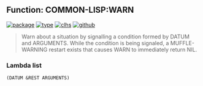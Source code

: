 ## Function: COMMON-LISP:WARN
[![package](https://img.shields.io/badge/Package-COMMON--LISP-5f9ea0.svg?style=social&colorA=999999)](../) [![type](https://img.shields.io/badge/Type-Function-5f9ea0.svg?style=social&colorA=999999)](../#function) [![clhs](https://img.shields.io/badge/CLHS-WARN-5f9ea0.svg?style=social&colorA=999999)](http://www.lispworks.com/documentation/HyperSpec/Body/f_warn.htm) [![github](https://img.shields.io/badge/GitHub-View_the_source-5f9ea0.svg?style=social&colorA=999999&logo=github)](https://github.com/sbcl/sbcl/blob/master/src/code/warm-error.lisp/) 

> Warn about a situation by signalling a condition formed by DATUM and
> ARGUMENTS. While the condition is being signaled, a MUFFLE-WARNING restart
> exists that causes WARN to immediately return NIL.

### Lambda list
```
(DATUM &REST ARGUMENTS)
```
